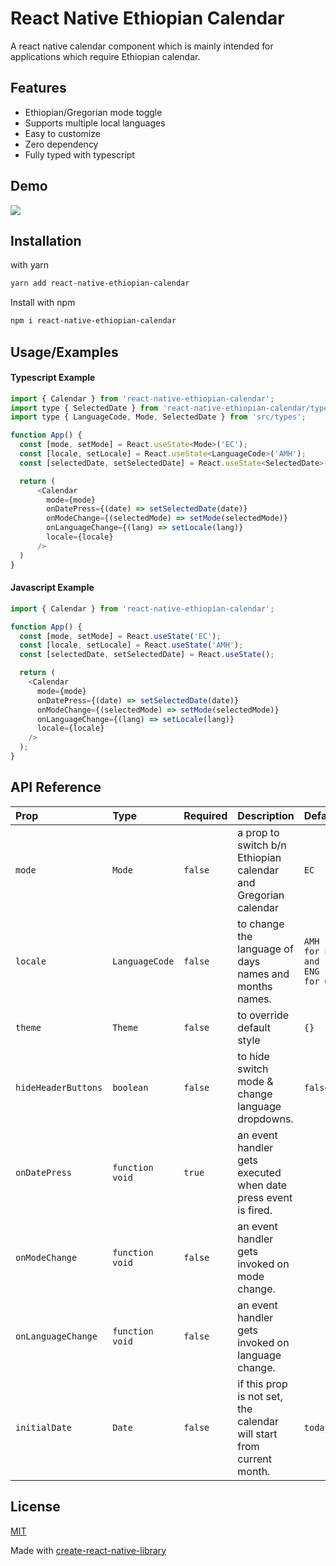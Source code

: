 # React Native Ethiopian Calendar

A react native calendar component which is mainly intended for applications which require Ethiopian calendar.

## Features

- Ethiopian/Gregorian mode toggle
- Supports multiple local languages
- Easy to customize
- Zero dependency
- Fully typed with typescript

## Demo

![](https://media.giphy.com/media/FrjD4KFbOvIRR5vyBX/giphy.gif)

## Installation

with yarn

```bash
yarn add react-native-ethiopian-calendar
```

Install with npm

```bash
npm i react-native-ethiopian-calendar
```

## Usage/Examples

#### Typescript Example

```javascript
import { Calendar } from 'react-native-ethiopian-calendar';
import type { SelectedDate } from 'react-native-ethiopian-calendar/types';
import type { LanguageCode, Mode, SelectedDate } from 'src/types';

function App() {
  const [mode, setMode] = React.useState<Mode>('EC');
  const [locale, setLocale] = React.useState<LanguageCode>('AMH');
  const [selectedDate, setSelectedDate] = React.useState<SelectedDate>();

  return (
      <Calendar
        mode={mode}
        onDatePress={(date) => setSelectedDate(date)}
        onModeChange={(selectedMode) => setMode(selectedMode)}
        onLanguageChange={(lang) => setLocale(lang)}
        locale={locale}
      />
  )
}
```

#### Javascript Example

```javascript
import { Calendar } from 'react-native-ethiopian-calendar';

function App() {
  const [mode, setMode] = React.useState('EC');
  const [locale, setLocale] = React.useState('AMH');
  const [selectedDate, setSelectedDate] = React.useState();

  return (
    <Calendar
      mode={mode}
      onDatePress={(date) => setSelectedDate(date)}
      onModeChange={(selectedMode) => setMode(selectedMode)}
      onLanguageChange={(lang) => setLocale(lang)}
      locale={locale}
    />
  );
}
```

## API Reference

| Prop                | Type            | Required | Description                                                          | Default                     |
| :------------------ | :-------------- | :------- | :------------------------------------------------------------------- | :-------------------------- |
| `mode`              | `Mode`          | `false`  | a prop to switch b/n Ethiopian calendar and Gregorian calendar       | `EC`                        |
| `locale`            | `LanguageCode`  | `false`  | to change the language of days names and months names.               | `AMH for EC and ENG for GC` |
| `theme`             | `Theme`         | `false`  | to override default style                                            | `{}`                        |
| `hideHeaderButtons` | `boolean`       | `false`  | to hide switch mode & change language dropdowns.                     | `false`                     |
| `onDatePress`       | `function void` | `true`   | an event handler gets executed when date press event is fired.       |                             |
| `onModeChange`      | `function void` | `false`  | an event handler gets invoked on mode change.                        |                             |
| `onLanguageChange`  | `function void` | `false`  | an event handler gets invoked on language change.                    |                             |
| `initialDate`       | `Date`          | `false`  | if this prop is not set, the calendar will start from current month. | `today`                     |

## License

[MIT](https://choosealicense.com/licenses/mit/)

Made with [create-react-native-library](https://github.com/callstack/react-native-builder-bob)
